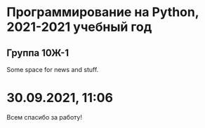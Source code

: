 # Программирование на Python, 2021-2021 учебный год
## Группа 10Ж-1

Some space for news and stuff.

# 30.09.2021, 11:06
Всем спасибо за работу!